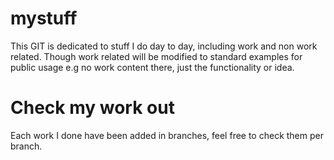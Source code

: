 # mystuff
This GIT is dedicated to stuff I do day to day, including work and non work related. 
Though work related will be modified to standard examples for public usage e.g no work content there, just the functionality or idea. 


# Check my work out
Each work I done have been added in branches, feel free to check them per branch. 
